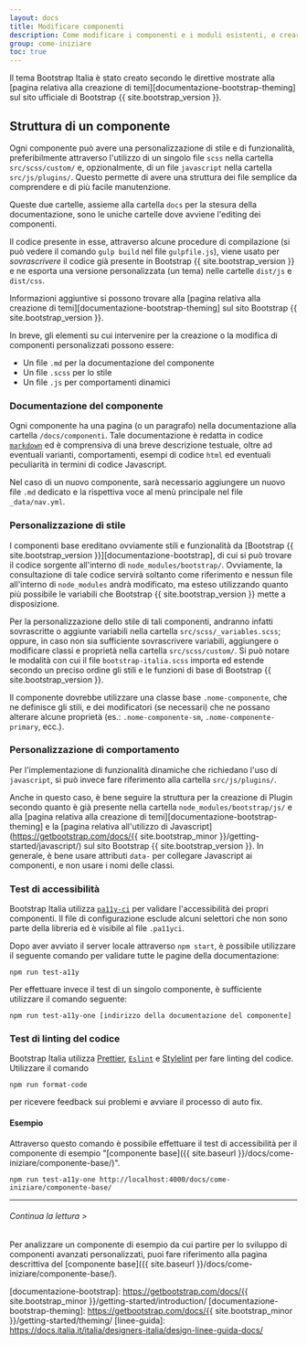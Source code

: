 ```yaml
---
layout: docs
title: Modificare componenti
description: Come modificare i componenti e i moduli esistenti, e crearne di nuovi.
group: come-iniziare
toc: true
---
```


Il tema Bootstrap Italia è stato creato secondo le direttive mostrate alla [pagina relativa alla creazione di temi][documentazione-bootstrap-theming] sul sito ufficiale di Bootstrap {{ site.bootstrap_version }}.

## Struttura di un componente

Ogni componente può avere una personalizzazione di stile e di funzionalità, preferibilmente attraverso l'utilizzo di un singolo file `scss` nella cartella `src/scss/custom/` e, opzionalmente, di un file `javascript` nella cartella `src/js/plugins/`. Questo permette di avere una struttura dei file semplice da comprendere e di più facile manutenzione.

Queste due cartelle, assieme alla cartella `docs` per la stesura della documentazione, sono le uniche cartelle dove avviene l'editing dei componenti.

Il codice presente in esse, attraverso alcune procedure di compilazione (si può vedere il comando `gulp build` nel file `gulpfile.js`), viene usato per _sovrascrivere_ il codice già presente in Bootstrap {{ site.bootstrap_version }} e ne esporta una versione personalizzata (un tema) nelle cartelle `dist/js` e `dist/css`.

Informazioni aggiuntive si possono trovare alla [pagina relativa alla creazione di temi][documentazione-bootstrap-theming] sul sito Bootstrap {{ site.bootstrap_version }}.

In breve, gli elementi su cui intervenire per la creazione o la modifica di componenti personalizzati possono essere:

- Un file `.md` per la documentazione del componente
- Un file `.scss` per lo stile
- Un file `.js` per comportamenti dinamici

### Documentazione del componente

Ogni componente ha una pagina (o un paragrafo) nella documentazione alla cartella `/docs/componenti`. Tale documentazione è redatta in codice [`markdown`](https://it.wikipedia.org/wiki/Markdown) ed è comprensiva di una breve descrizione testuale, oltre ad eventuali varianti, comportamenti, esempi di codice `html` ed eventuali peculiarità in termini di codice Javascript.

Nel caso di un nuovo componente, sarà necessario aggiungere un nuovo file `.md` dedicato e la rispettiva voce al menù principale nel file `_data/nav.yml`.

### Personalizzazione di stile

I componenti base ereditano ovviamente stili e funzionalità da [Bootstrap {{ site.bootstrap_version }}][documentazione-bootstrap], di cui si può trovare il codice sorgente all'interno di `node_modules/bootstrap/`. Ovviamente, la consultazione di tale codice servirà soltanto come riferimento e nessun file all'interno di `node_modules` andrà modificato, ma esteso utilizzando quanto più possibile le variabili che Bootstrap {{ site.bootstrap_version }} mette a disposizione.

Per la personalizzazione dello stile di tali componenti, andranno infatti sovrascritte o aggiunte variabili nella cartella `src/scss/_variables.scss`; oppure, in caso non sia sufficiente sovrascrivere variabili, aggiungere o modificare classi e proprietà nella cartella `src/scss/custom/`. Si può notare le modalità con cui il file `bootstrap-italia.scss` importa ed estende secondo un preciso ordine gli stili e le funzioni di base di Bootstrap {{ site.bootstrap_version }}.

Il componente dovrebbe utilizzare una classe base `.nome-componente`, che ne definisce gli stili, e dei modificatori (se necessari) che ne possano alterare alcune proprietà (es.: `.nome-componente-sm`, `.nome-componente-primary`, ecc.).

### Personalizzazione di comportamento

Per l'implementazione di funzionalità dinamiche che richiedano l'uso di `javascript`, si può invece fare riferimento alla cartella `src/js/plugins/`.

Anche in questo caso, è bene seguire la struttura per la creazione di Plugin secondo quanto è già presente nella cartella `node_modules/bootstrap/js/` e alla [pagina relativa alla creazione di temi][documentazione-bootstrap-theming] e la [pagina relativa all'utilizzo di Javascript](https://getbootstrap.com/docs/{{ site.bootstrap_minor }}/getting-started/javascript/) sul sito Bootstrap {{ site.bootstrap_version }}. In generale, è bene usare attributi `data-` per collegare Javascript ai componenti, e non usare i nomi delle classi.

### Test di accessibilità

Bootstrap Italia utilizza [`pa11y-ci`](https://github.com/pa11y/pa11y-ci) per validare l'accessibilità dei propri componenti. Il file di configurazione esclude alcuni selettori che non sono parte della libreria ed è visibile al file `.pa11yci`.

Dopo aver avviato il server locale attraverso `npm start`, è possibile utilizzare il seguente comando per validare tutte le pagine della documentazione:

`npm run test-a11y`

Per effettuare invece il test di un singolo componente, è sufficiente utilizzare il comando seguente:

`npm run test-a11y-one [indirizzo della documentazione del componente]`

### Test di linting del codice

Bootstrap Italia utilizza [Prettier](https://prettier.io/), [`Eslint`](https://eslint.org/) e [Stylelint](https://stylelint.io/) per fare linting del codice. Utilizzare il comando

`npm run format-code`

per ricevere feedback sui problemi e avviare il processo di auto fix.

#### Esempio

Attraverso questo comando è possibile effettuare il test di accessibilità per il componente di esempio "[componente base]({{ site.baseurl }}/docs/come-iniziare/componente-base/)".

`npm run test-a11y-one http://localhost:4000/docs/come-iniziare/componente-base/`

---

###### Continua la lettura >

Per analizzare un componente di esempio da cui partire per lo sviluppo di componenti avanzati personalizzati, puoi fare riferimento alla pagina descrittiva del [componente base]({{ site.baseurl }}/docs/come-iniziare/componente-base/).

[documentazione-bootstrap]: https://getbootstrap.com/docs/{{ site.bootstrap_minor }}/getting-started/introduction/
[documentazione-bootstrap-theming]: https://getbootstrap.com/docs/{{ site.bootstrap_minor }}/getting-started/theming/
[linee-guida]: https://docs.italia.it/italia/designers-italia/design-linee-guida-docs/
